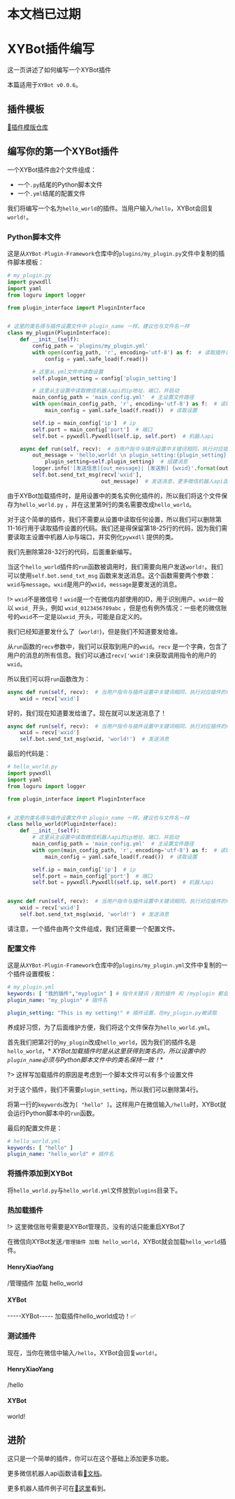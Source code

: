 # 本文档已过期

# XYBot插件编写

这一页讲述了如何编写一个XYBot插件

本篇适用于`XYBot v0.0.6`。

## 插件模板

[🔗插件模版仓库](https://github.com/HenryXiaoYang/XYBot-Plugin-Framework)

## 编写你的第一个XYBot插件

一个XYBot插件由2个文件组成：

- 一个`.py`结尾的Python脚本文件
- 一个`.yml`结尾的配置文件

我们将编写一个名为`hello_world`的插件。当用户输入`/hello`，XYBot会回复`world!`。

### Python脚本文件

这是从`XYBot-Plugin-Framework`仓库中的`plugins/my_plugin.py`文件中复制的插件脚本模板：

```python
# my_plugin.py
import pywxdll
import yaml
from loguru import logger

from plugin_interface import PluginInterface


# 这里的类名得与插件设置文件中 plugin_name 一样。建议也与文件名一样
class my_plugin(PluginInterface):
    def __init__(self):
        config_path = 'plugins/my_plugin.yml'
        with open(config_path, 'r', encoding='utf-8') as f:  # 读取插件设置
            config = yaml.safe_load(f.read())

        # 这里从.yml文件中读取设置
        self.plugin_setting = config['plugin_setting']

        # 这里从主设置中读取微信机器人api的ip地址、端口，并启动
        main_config_path = 'main_config.yml'  # 主设置文件路径
        with open(main_config_path, 'r', encoding='utf-8') as f:  # 读取设置
            main_config = yaml.safe_load(f.read())  # 读取设置

        self.ip = main_config['ip']  # ip
        self.port = main_config['port']  # 端口
        self.bot = pywxdll.Pywxdll(self.ip, self.port)  # 机器人api

    async def run(self, recv):  # 当用户指令与插件设置中关键词相同，执行对应插件的run函数
        out_message = 'hello,world! \n plugin_setting:{plugin_setting}'.format(
            plugin_setting=self.plugin_setting)  # 组建消息
        logger.info('[发送信息]{out_message}| [发送到] {wxid}'.format(out_message=out_message, wxid=recv['wxid']))
        self.bot.send_txt_msg(recv['wxid'],
                              out_message)  # 发送消息，更多微信机器人api函数请看 https://github.com/HenryXiaoYang/pywxdll 中的文档
```

由于XYBot加载插件时，是用设置中的类名实例化插件的，所以我们将这个文件保存为`hello_world.py`
，并在这里第9行的类名需要改成`hello_world`。

对于这个简单的插件，我们不需要从设置中读取任何设置，所以我们可以删除第11-16行用于读取插件设置的代码。我们还是得保留第18-25行的代码，因为我们需要读取主设置中机器人ip与端口，并实例化`pywxdll`
提供的类。

我们先删除第28-32行的代码，后面重新编写。

当这个`hello_world`插件的`run`函数被调用时，我们需要向用户发送`world!`。我们可以使用`self.bot.send_txt_msg`
函数来发送消息。这个函数需要两个参数：`wxid`与`message`。`wxid`是用户的`wxid`，`message`是要发送的消息。

!> `wxid`不是微信号！`wxid`是一个在微信内部使用的ID，用于识别用户。`wxid`一般以 `wxid_` 开头，例如 `wxid_0123456789abc`
，但是也有例外情况：一些老的微信账号的`wxid`不一定是以`wxid_`开头，可能是自定义的。

我们已经知道要发什么了（`world!`)，但是我们不知道要发给谁。

从`run`函数的`recv`参数中，我们可以获取到用户的`wxid`。`recv`
是一个字典，包含了用户的消息的所有信息。我们可以通过`recv['wxid']`来获取调用指令的用户的`wxid`。

所以我们可以将`run`函数改为：

```python
async def run(self, recv):  # 当用户指令与插件设置中关键词相同，执行对应插件的run函数
    wxid = recv['wxid']
```

好的，我们现在知道要发给谁了。现在就可以发送消息了！

```python
async def run(self, recv):  # 当用户指令与插件设置中关键词相同，执行对应插件的run函数
    wxid = recv['wxid']
    self.bot.send_txt_msg(wxid, 'world!')  # 发送消息
```

最后的代码是：

```python
# hello_world.py
import pywxdll
import yaml
from loguru import logger

from plugin_interface import PluginInterface


# 这里的类名得与插件设置文件中 plugin_name 一样。建议也与文件名一样
class hello_world(PluginInterface):
    def __init__(self):
        # 这里从主设置中读取微信机器人api的ip地址、端口，并启动
        main_config_path = 'main_config.yml'  # 主设置文件路径
        with open(main_config_path, 'r', encoding='utf-8') as f:  # 读取设置
            main_config = yaml.safe_load(f.read())  # 读取设置

        self.ip = main_config['ip']  # ip
        self.port = main_config['port']  # 端口
        self.bot = pywxdll.Pywxdll(self.ip, self.port)  # 机器人api


async def run(self, recv):  # 当用户指令与插件设置中关键词相同，执行对应插件的run函数
    wxid = recv['wxid']
    self.bot.send_txt_msg(wxid, 'world!')  # 发送消息
```

请注意，一个插件由两个文件组成，我们还需要一个配置文件。

### 配置文件

这是从`XYBot-Plugin-Framework`仓库中的`plugins/my_plugin.yml`文件中复制的一个插件设置模板：

```yaml
# my_plugin.yml
keywords: [ "我的插件","myplugin" ] # 指令关键词 /我的插件 和 /myplugin 都会运行插件 my_plugin
plugin_name: "my_plugin" # 插件名

plugin_setting: "This is my setting!" # 插件设置，在my_plugin.py被读取
```

养成好习惯，为了后面维护方便，我们将这个文件保存为`hello_world.yml`。

首先我们把第2行的`my_plugin`改成`hello_world`，因为我们的插件名是`hello_world`，*
*XYBot加载插件时是从这里获得到类名的，所以设置中的`plugin_name`必须与Python脚本文件中的类名保持一致！**

?> 这样写加载插件的原因是考虑到一个脚本文件可以有多个设置文件

对于这个插件，我们不需要`plugin_setting`，所以我们可以删除第4行。

将第一行的`keywords`改为`[ "hello" ]`。这样用户在微信输入`/hello`时，XYBot就会运行Python脚本中的`run`函数。

最后的配置文件是：

```yaml
# hello_world.yml
keywords: [ "hello" ]
plugin_name: "hello_world" # 插件名
```

### 将插件添加到XYBot

将`hello_world.py`与`hello_world.yml`文件放到`plugins`目录下。

### 热加载插件

!> 这里微信账号需要是XYBot管理员，没有的话只能重启XYBot了

在微信向XYBot发送`/管理插件 加载 hello_world`，XYBot就会加载`hello_world`插件。

<!-- chat:start -->

#### **HenryXiaoYang**

/管理插件 加载 hello_world

#### **XYBot**

-----XYBot-----
加载插件hello_world成功！✅
<!-- chat:end -->

### 测试插件

现在，当你在微信中输入`/hello`，XYBot会回复`world!`。

<!-- chat:start -->

#### **HenryXiaoYang**

/hello

#### **XYBot**

world!
<!-- chat:end -->

## 进阶

这只是一个简单的插件，你可以在这个基础上添加更多功能。

更多微信机器人api函数请看[🔗文档](https://henryxiaoyang.github.io/pywxdll)。

更多机器人插件例子可在[🔗这里](https://github.com/HenryXiaoYang/XYBot/tree/main/plugins)看到。
